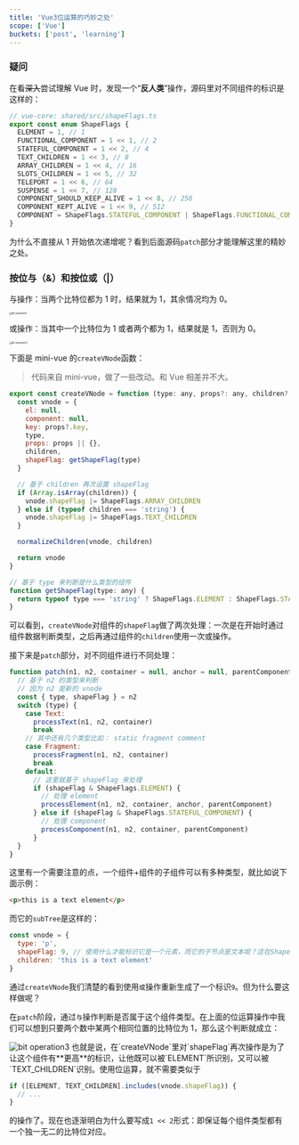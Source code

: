 ```yaml
---
title: 'Vue3位运算的巧妙之处'
scope: ['Vue']
buckets: ['post', 'learning']
---
```


### 疑问

在看~~深入~~尝试理解 Vue 时，发现一个“**反人类**”操作，源码里对不同组件的标识是这样的：

```typescript
// vue-core: shared/src/shapeFlags.ts
export const enum ShapeFlags {
  ELEMENT = 1, // 1
  FUNCTIONAL_COMPONENT = 1 << 1, // 2
  STATEFUL_COMPONENT = 1 << 2, // 4
  TEXT_CHILDREN = 1 << 3, // 8
  ARRAY_CHILDREN = 1 << 4, // 16
  SLOTS_CHILDREN = 1 << 5, // 32
  TELEPORT = 1 << 6, // 64
  SUSPENSE = 1 << 7, // 128
  COMPONENT_SHOULD_KEEP_ALIVE = 1 << 8, // 256
  COMPONENT_KEPT_ALIVE = 1 << 9, // 512
  COMPONENT = ShapeFlags.STATEFUL_COMPONENT | ShapeFlags.FUNCTIONAL_COMPONENT // 6
}
```

为什么不直接从 1 开始依次递增呢？看到后面源码`patch`部分才能理解这里的精妙之处。

### 按位与（&）和按位或（|）

与操作：当两个比特位都为 1 时，结果就为 1，其余情况均为 0。

<img src="https://res.zrain.fun/images/2022/04/bit%20operation1-6cf5016a8296c3f620251c3a6f5a777c.png" alt="bit operation1" style="zoom:30%;" />

或操作：当其中一个比特位为 1 或者两个都为 1，结果就是 1，否则为 0。

<img src="https://res.zrain.fun/images/2022/04/bit%20operation1%20-1--fb49bca971ed23123bd0ab6a2073fd06.png" alt="bit operation2" style="zoom:30%;" />

下面是 mini-vue 的`createVNode`函数：

> 代码来自 mini-vue，做了一些改动。和 Vue 相差并不大。

```javascript
export const createVNode = function (type: any, props?: any, children?: string | Array<any>) {
  const vnode = {
    el: null,
    component: null,
    key: props?.key,
    type,
    props: props || {},
    children,
    shapeFlag: getShapeFlag(type)
  }

  // 基于 children 再次设置 shapeFlag
  if (Array.isArray(children)) {
    vnode.shapeFlag |= ShapeFlags.ARRAY_CHILDREN
  } else if (typeof children === 'string') {
    vnode.shapeFlag |= ShapeFlags.TEXT_CHILDREN
  }

  normalizeChildren(vnode, children)

  return vnode
}

// 基于 type 来判断是什么类型的组件
function getShapeFlag(type: any) {
  return typeof type === 'string' ? ShapeFlags.ELEMENT : ShapeFlags.STATEFUL_COMPONENT
}
```

可以看到，`createVNode`对组件的`shapeFlag`做了两次处理：一次是在开始时通过组件数据判断类型，之后再通过组件的`children`使用一次或操作。

接下来是`patch`部分，对不同组件进行不同处理：

```javascript
function patch(n1, n2, container = null, anchor = null, parentComponent = null) {
  // 基于 n2 的类型来判断
  // 因为 n2 是新的 vnode
  const { type, shapeFlag } = n2
  switch (type) {
    case Text:
      processText(n1, n2, container)
      break
    // 其中还有几个类型比如： static fragment comment
    case Fragment:
      processFragment(n1, n2, container)
      break
    default:
      // 这里就基于 shapeFlag 来处理
      if (shapeFlag & ShapeFlags.ELEMENT) {
        // 处理 element
        processElement(n1, n2, container, anchor, parentComponent)
      } else if (shapeFlag & ShapeFlags.STATEFUL_COMPONENT) {
        // 处理 component
        processComponent(n1, n2, container, parentComponent)
      }
  }
}
```

这里有一个需要注意的点，一个组件+组件的子组件可以有多种类型，就比如说下面示例：

```html
<p>this is a text element</p>
```

而它的`subTree`是这样的：

```javascript
const vnode = {
  type: 'p',
  shapeFlag: 9, // 使用什么才能标识它是一个元素，而它的子节点是文本呢？这在ShapeFlags可没有
  children: 'this is a text element'
}
```

通过`createVNode`我们清楚的看到使用`或`操作重新生成了一个标识`9`。但为什么要这样做呢？

在`patch`阶段，通过`与`操作判断是否属于这个组件类型。在上面的位运算操作中我们可以想到只要两个数中某两个相同位置的比特位为 1，那么这个判断就成立：

<img src="https://res.zrain.fun/images/2022/04/bit%20operation1-c273ab00f3b0bc4bf4f2da2ad6a93436.png" alt="bit operation3" />
也就是说，在`createVNode`里对`shapeFlag`再次操作是为了让这个组件有**更高**的标识，让他既可以被`ELEMENT`所识别，又可以被`TEXT_CHILDREN`识别。使用位运算，就不需要类似于

```javascript
if ([ELEMENT, TEXT_CHILDREN].includes(vnode.shapeFlag)) {
  // ...
}
```

的操作了。现在也逐渐明白为什么要写成`1 << 2`形式：即保证每个组件类型都有一个独一无二的比特位对应。

